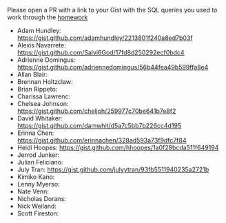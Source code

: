 Please open a PR with a link to your Gist with the SQL queries you used to work through the [homework](https://github.com/turingschool/lesson_plans/blob/master/ruby_03-professional_rails_applications/intermediate_sql.md)

* Adam Hundley: https://gist.github.com/adamhundley/2213801f240a8ed7b03f
* Alexis Navarrete:  https://gist.github.com/Salvi6God/17fd8d250292ecf0bdc4
* Adrienne Domingus: https://gist.github.com/adriennedomingus/56b44fea49b599ffa8e4
* Allan Blair:
* Brennan Holtzclaw:
* Brian Rippeto:
* Charissa Lawrenc:
* Chelsea Johnson: https://gist.github.com/cheljoh/259977c70be641b7e8f2
* David Whitaker: https://gist.github.com/damwhit/d5a7c5bb7b226cc4d195
* Erinna Chen: https://gist.github.com/erinnachen/328ad593a73f9dfc7f84
* Heidi Hoopes: https://gist.github.com/hhoopes/1a0f28bcda511f649194
* Jerrod Junker:
* Julian Feliciano:
* July Tran: https://gist.github.com/julyytran/93fb5511940235a2721b
* Kimiko Kano:
* Lenny Myerso:
* Nate Venn:
* Nicholas Dorans:
* Nick Weiland:
* Scott Fireston:
